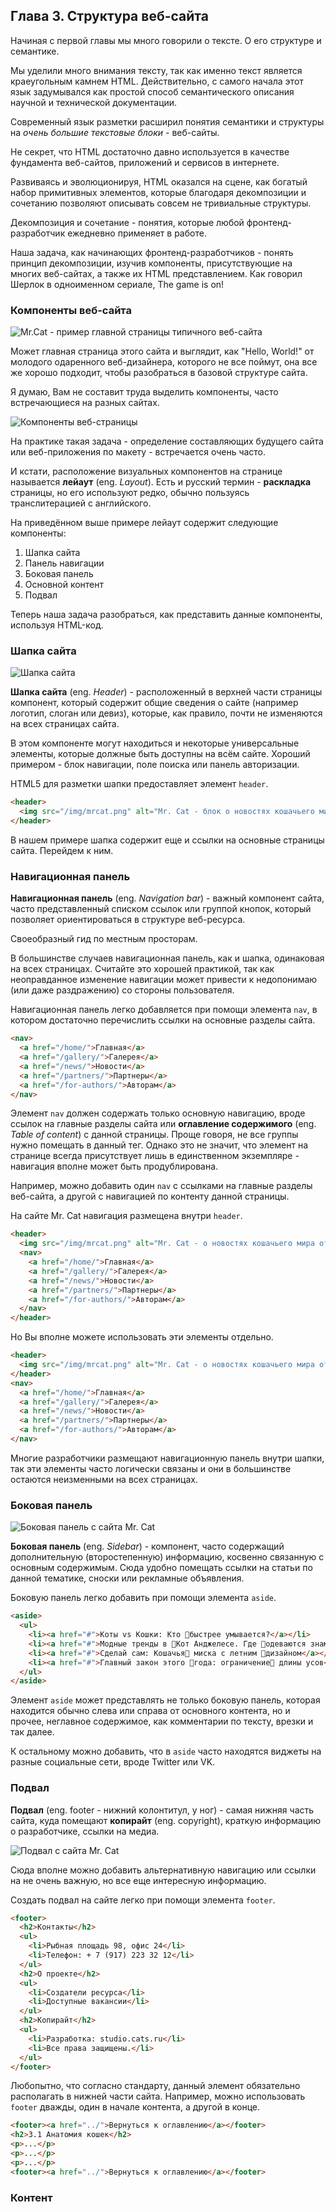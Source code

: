 ## Глава 3. Структура веб-сайта

Начиная с первой главы мы много говорили о тексте. О его структуре и семантике.

Мы уделили много внимания тексту, так как именно текст является краеугольным камнем HTML. Действительно, с самого начала этот язык задумывался как простой способ семантического описания научной и технической документации.

Современный язык разметки расширил понятия семантики и структуры на _очень большие текстовые блоки_ - веб-сайты.

Не секрет, что HTML достаточно давно используется в качестве фундамента веб-сайтов, приложений и сервисов в интернете.

Развиваясь и эволюционируя, HTML оказался на сцене, как богатый набор примитивных элементов, которые благодаря декомпозиции и сочетанию позволяют описывать совсем не тривиальные структуры.

Декомпозиция и сочетание - понятия, которые любой фронтенд-разработчик ежедневно применяет в работе.

Наша задача, как начинающих фронтенд-разработчиков - понять принцип декомпозиции, изучив компоненты, присутствующие на многих веб-сайтах, а также их HTML представлением. Как говорил Шерлок в одноименном сериале, The game is on!

<!--
Обращали ли Вы ранее внимание, что многие веб-сайты имеют схожую структуру. На многих ресурсах не сложно выделить общие части, которые встречаются повсеместно. Именно в этом и заключается наша задача - определить основные компоненты веб-сайта.
-->

### Компоненты веб-сайта

![Mr.Cat - пример главной страницы типичного веб-сайта](../resources/chapter3/Example.png)

Может главная страница этого сайта и выглядит, как "Hello, World!" от молодого одаренного веб-дизайнера, которого не все поймут, она все же хорошо подходит, чтобы разобраться в базовой структуре сайта.

Я думаю, Вам не составит труда выделить компоненты, часто встречающиеся на разных сайтах.

![Компоненты веб-страницы](../resources/chapter3/Example-Layout.png)

На практике такая задача - определение составляющих будущего сайта или веб-приложения по макету - встречается очень часто.

И кстати, расположение визуальных компонентов на странице называется __лейаут__ (eng. _Layout_). Есть и русский термин - __раскладка__ страницы, но его используют редко, обычно пользуясь транслитерацией с английского.

На приведённом выше примере лейаут содержит следующие компоненты:
1. Шапка сайта
2. Панель навигации
3. Боковая панель
4. Основной контент
5. Подвал

Теперь наша задача разобраться, как представить данные компоненты, используя HTML-код.


### Шапка сайта

![Шапка сайта](../resources/chapter3/Example-Header.png)

__Шапка сайта__ (eng. _Header_) - расположенный в верхней части страницы компонент, который содержит общие сведения о сайте (например логотип, слоган или девиз), которые, как правило, почти не изменяются на всех страницах сайта.

В этом компоненте могут находиться и некоторые универсальные элементы, которые должные быть доступны на всём сайте. Хороший примером - блок навигации, поле поиска или панель авторизации.

HTML5 для разметки шапки предоставляет элемент `header`.

```html
<header>
  <img src="/img/mrcat.png" alt="Mr. Cat - блок о новостях кошачьего мира">
</header>
```

В нашем примере шапка содержит еще и ссылки на основные страницы сайта. Перейдем к ним.

### Навигационная панель

__Навигационная панель__ (eng. _Navigation bar_) - важный компонент сайта, часто представленный списком ссылок или группой кнопок, который позволяет ориентироваться в структуре веб-ресурса.

Своеобразный гид по местным просторам.

В большинстве случаев навигационная панель, как и шапка, одинаковая на всех страницах. Считайте это хорошей практикой, так как неоправданное изменение навигации может привести к недопонимаю (или даже раздражению) со стороны пользователя.

Навигационная панель легко добавляется при помощи элемента `nav`, в котором достаточно перечислить ссылки на основные разделы сайта.

```html
<nav>
  <a href="/home/">Главная</a>
  <a href="/gallery/">Галерея</a>
  <a href="/news/">Новости</a>
  <a href="/partners/">Партнеры</a>
  <a href="/for-authors/">Авторам</a>
</nav>
```

Элемент `nav` должен содержать только основную навигацию, вроде ссылок на главные разделы сайта или __оглавление содержимого__ (eng. _Table of content_) с данной страницы. Проще говоря, не все группы нужно помещать в данный тег. Однако это не значит, что элемент на странице всегда присутствует лишь в единственном экземпляре - навигация вполне может быть продублирована.

Например, можно добавить один `nav` с ссылками на главные разделы веб-сайта, а другой с навигацией по контенту данной страницы.

На сайте Mr. Cat навигация размещена внутри `header`.

```html
<header>
  <img src="/img/mrcat.png" alt="Mr. Cat - о новостях кошачьего мира от Шикарных усов">
  <nav>
    <a href="/home/">Главная</a>
    <a href="/gallery/">Галерея</a>
    <a href="/news/">Новости</a>
    <a href="/partners/">Партнеры</a>
    <a href="/for-authors/">Авторам</a>
  </nav>
</header>
```

Но Вы вполне можете использовать эти элементы отдельно.

```html
<header>
  <img src="/img/mrcat.png" alt="Mr. Cat - о новостях кошачьего мира от Шикарных усов">
</header>
<nav>
  <a href="/home/">Главная</a>
  <a href="/gallery/">Галерея</a>
  <a href="/news/">Новости</a>
  <a href="/partners/">Партнеры</a>
  <a href="/for-authors/">Авторам</a>
</nav>
```

Многие разработчики размещают навигационную панель внутри шапки, так эти элементы часто логически связаны и они в большинстве остаются неизменными на всех страницах.


### Боковая панель

![Боковая панель с сайта Mr. Cat](../resources/chapter3/Example-Sidebaer.png)

__Боковая панель__ (eng. _Sidebar_) - компонент, часто содержащий дополнительную (второстепенную) информацию, косвенно связанную с основным содержимым. Сюда удобно помещать ссылки на статьи по данной тематике, сноски или рекламные объявления.

Боковую панель легко добавить при помощи элемента `aside`.

```html
<aside>
  <ul>
    <li><a href="#">Коты vs Кошки: Кто быстрее умывается?</a></li>
    <li><a href="#">Модные тренды в Кот Анджелесе. Где одеваются знаменитые Мягкие Лапки?</a></li>
    <li><a href="#">Сделай сам: Кошачья миска с летним дизайном</a></li>
    <li><a href="#">Главный закон этого года: ограничение длины усов</a></li>
  </ul>
</aside>
```

Элемент `aside` может представлять не только боковую панель, которая находится обычно слева или справа от основного контента, но и прочее, неглавное содержимое, как комментарии по тексту, врезки и так далее.

К остальному можно добавить, что в `aside` часто находятся виджеты на разные социальные сети, вроде Twitter или VK.


### Подвал

__Подвал__ (eng. footer - нижний колонтитул, у ног) - самая нижняя часть сайта, куда помещают __копирайт__ (eng. copyright), краткую информацию о разработчике, ссылки на медиа.

![Подвал с сайта Mr. Cat](../resources/chapter3/Example-Footer.png)

Сюда вполне можно добавить альтернативную навигацию или ссылки на не очень важную, но все еще интересную информацию.

Создать подвал на сайте легко при помощи элемента `footer`.

```html
<footer>
  <h2>Контакты</h2>
  <ul>
    <li>Рыбная площадь 98, офис 24</li>
    <li>Телефон: + 7 (917) 223 32 12</li>
  </ul>
  <h2>О проекте</h2>
  <ul>
    <li>Создатели ресурса</li>
    <li>Доступные вакансии</li>
  </ul>
  <h2>Копирайт</h2>
  <ul>
    <li>Разработка: studio.cats.ru</li>
    <li>Все права защищены.</li>
  </ul>
</footer>
```

Любопытно, что согласно стандарту, данный элемент обязательно располагать в нижней части сайта. Например, можно использовать `footer` дважды, один в начале контента, а другой в конце.

```html
<footer><a href="../">Вернуться к оглавлению</a></footer>
<h2>3.1 Анатомия кошек</h2>
<p>...</p>
<p>...</p>
<p>...</p>
<footer><a href="../">Вернуться к оглавлению</a></footer>
```

### Контент
